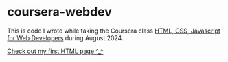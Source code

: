 # coursera-webdev
This is code I wrote while taking the Coursera class [HTML, CSS, Javascript for Web Developers](https://www.coursera.org/learn/html-css-javascript-for-web-developers/home/module/1) during August 2024.  

[Check out my first HTML page ^_^](https://ktychn.github.io/coursera-webdev/site/doc-structure.html)

